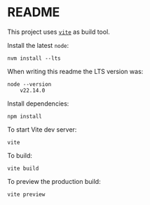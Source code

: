 # README

This project uses [`vite`](https://vite.dev/) as build tool.

Install the latest `node`:

    nvm install --lts

When writing this readme the LTS version was:

    node --version
        v22.14.0

Install dependencies:

    npm install

To start Vite dev server:

    vite

To build:

    vite build

To preview the production build:

    vite preview
